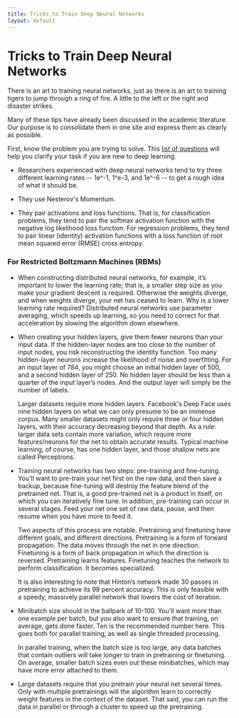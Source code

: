 ```yaml
---
title: Tricks to Train Deep Neural Networks
layout: default
---
```


# Tricks to Train Deep Neural Networks

There is an art to training neural networks, just as there is an art to training tigers to jump through a ring of fire. A little to the left or the right and disaster strikes.

Many of these tips have already been discussed in the academic literature. Our purpose is to consolidate them in one site and express them as clearly as possible. 

First, know the problem you are trying to solve. This [list of questions](http://deeplearning4j.org/questions.html) will help you clarify your task if you are new to deep learning. 

* Researchers experienced with deep neural networks tend to try three different learning rates -- 1e^-1, 1^e-3, and 1e^-6 -- to get a rough idea of what it should be. 

* They use Nesterov's Momentum.

* They pair activations and loss functions. That is, for classification problems, they tend to pair the softmax activation function with the negative log likelihood loss function. For regression problems, they tend to pair linear (identity) activation functions with a loss function of root mean squared error (RMSE) cross entropy.

### For Restricted Boltzmann Machines (RBMs)

* When constructing distributed neural networks, for example, it’s important to lower the learning rate; that is, a smaller step size as you make your gradient descent is required. Otherwise the weights diverge, and when weights diverge, your net has ceased to learn. Why is a lower learning rate required? Distributed neural networks use parameter averaging, which speeds up learning, so you need to correct for that acceleration by slowing the algorithm down elsewhere.

* When creating your hidden layers, give them fewer neurons than your input data. If the hidden-layer nodes are too close to the number of input nodes, you risk reconstructing the identity function. Too many hidden-layer neurons increase the likelihood of noise and overfitting. For an input layer of 784, you might choose an initial hidden layer of 500, and a second hidden layer of 250. No hidden layer should be less than a quarter of the input layer’s nodes. And the output layer will simply be the number of labels. 

  Larger datasets require more hidden layers. Facebook's Deep Face uses nine hidden layers on what we can only presume to be an immense corpus. Many smaller datasets might only require three or four hidden layers, with their accuracy decreasing beyond that depth. As a rule: larger data sets contain more variation, which require more features/neurons for the net to obtain accurate results. Typical machine learning, of course, has one hidden layer, and those shallow nets are called Perceptrons. 

* Training neural networks has two steps: pre-training and fine-tuning. You’ll want to pre-train your net first on the raw data, and then save a backup, because fine-tuning will destroy the feature blend of the pretrained net. That is, a good pre-trained net is a product in itself, on which you can iteratively fine tune. In addition, pre-training can occur in several stages. Feed your net one set of raw data, pause, and then resume when you have more to feed it. 

  Two aspects of this process are notable. Pretraining and finetuning have different goals, and different directions. Pretraining is a form of forward propagation. The data moves through the net in one direction. Finetuning is a form of back propagation in which the direction is reversed. Pretraining learns features. Finetuning teaches the network to perform classification. It becomes specialized. 

  It is also interesting to note that Hinton’s network made 30 passes in pretraining to achieve its 99 percent accuracy. This is only feasible with a speedy, massively parallel network that lowers the cost of iteration.

* Minibatch size should in the ballpark of 10-100. You'll want more than one example per batch, but you also want to ensure that training, on average, gets done faster. Ten is the recommended number here. This goes both for parallel training, as well as single threaded processing.

  In parallel training, when the batch size is too large, any data batches that contain outliers will take longer to train in pretraining or finetuning. On average, smaller batch sizes even out these minibatches, which may have more error attached to them.

* Large datasets require that you pretrain your neural net several times. Only with multiple pretrainings will the algorithm learn to correctly weight features in the context of the dataset. That said, you can run the data in parallel or through a cluster to speed up the pretraining. 
